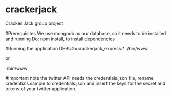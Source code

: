 # crackerjack
Cracker Jack group project

#Prerequisites
We use mongodb as our database, so it needs to be installed and running
Do: npm install, to install dependencies

#Running the application
DEBUG=crackerjack_express:* ./bin/www

or

./bin/www


#Important note
the twitter API needs the credentials.json file, rename credentials.sample to credentials.json and insert the keys for the secret and tokens of your twitter application.
